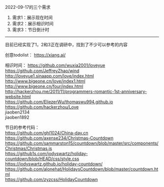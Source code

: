 

2022-09-17的三个需求

1. 需求1：展示现在时间
2. 需求2：展示相识时间
3. 需求3：节日倒计时

---

目前已经实现了1，2和3正在调研中，找到了不少可以参考的内容  

创意todolist： https://xiang.ai/  

相识时间：
https://github.com/wuxia2001/loveyue  
https://github.com/JeffreyZhao/wind   
http://loveyue1.sinaapp.com/love/index.html  
http://www.bigeone.cn/love/index1.html  
http://www.bigeone.cn/four/index.html  
http://hackerzhou.me/2011/11/programmers-romantic-1st-anniversary-website.html  
https://github.com/EliezerWu/thomaswu994.github.io  
https://github.com/hackerzhou/Love  
jiaoben2134  
jiaoben1892  

节日的参考代码：  
https://github.com/ghl1024/China-day.cn  
https://github.com/axense234/Christmas-Countdown  
https://github.com/sammarston15/countdown/blob/master/src/components/Christmas/Christmas.js  
https://github1s.com/jodyswartz/holiday-countdown/blob/HEAD/css/style.css  
https://jodyswartz.github.io/holiday-countdown/  
https://github.com/alonehat/HolidaysCountdown/blob/master/countdown.html  
https://github.com/zyzcss/HolidayCountdown  


